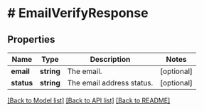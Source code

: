# # EmailVerifyResponse

## Properties

Name | Type | Description | Notes
------------ | ------------- | ------------- | -------------
**email** | **string** | The email. | [optional]
**status** | **string** | The email address status. | [optional]

[[Back to Model list]](../../README.md#models) [[Back to API list]](../../README.md#endpoints) [[Back to README]](../../README.md)
